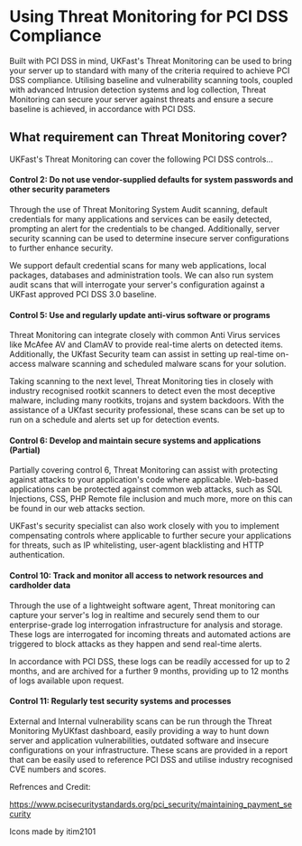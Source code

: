 # Using Threat Monitoring for PCI DSS Compliance

Built with PCI DSS in mind, UKFast's Threat Monitoring can be used to bring your server up to standard with many of the criteria required to achieve PCI DSS compliance. Utilising baseline and vulnerability scanning tools, coupled with advanced Intrusion detection systems and log collection, Threat Monitoring can secure your server against threats and ensure a secure baseline is achieved, in accordance with PCI DSS.



## What requirement can Threat Monitoring cover?

UKFast's Threat Monitoring can cover the following PCI DSS controls...

#### Control 2: Do not use vendor-supplied defaults for system passwords and other security parameters

Through the use of Threat Monitoring System Audit scanning, default credentials for many applications and services can be easily detected, prompting an alert for the credentials to be changed. Additionally, server security scanning can be used to determine insecure server configurations to further enhance security.

We support default credential scans for many web applications, local packages, databases and administration tools. We can also run system audit scans that will interrogate your server's configuration against a UKFast approved PCI DSS 3.0 baseline.


#### Control 5: Use and regularly update anti-virus software or programs

Threat Monitoring can integrate closely with common Anti Virus services like McAfee AV and ClamAV to provide real-time alerts on detected items. Additionally, the UKfast Security team can assist in setting up real-time on-access malware scanning and scheduled malware scans for your solution.

Taking scanning to the next level, Threat Monitoring ties in closely with industry recognised rootkit scanners to detect even the most deceptive malware, including many rootkits, trojans and system backdoors. With the assistance of a UKfast security professional, these scans can be set up to run on a schedule and alerts set up for detection events.

#### Control 6: Develop and maintain secure systems and applications (Partial)

Partially covering control 6, Threat Monitoring can assist with protecting against attacks to your application's code where applicable. Web-based applications can be protected against common web attacks, such as SQL Injections, CSS, PHP Remote file inclusion and much more, more on this can be found in our web attacks section.

UKFast's security specialist can also work closely with you to implement compensating controls where applicable to further secure your applications for threats, such as IP whitelisting, user-agent blacklisting and HTTP authentication.

#### Control 10: Track and monitor all access to network resources and cardholder data

Through the use of a lightweight software agent, Threat monitoring can capture your server's log in realtime and securely send them to our enterprise-grade log interrogation infrastructure for analysis and storage. These logs are interrogated for incoming threats and automated actions are triggered to block attacks as they happen and send real-time alerts.

In accordance with PCI DSS, these logs can be readily accessed for up to 2 months, and are archived for a further 9 months, providing up to 12 months of logs available upon request.


#### Control 11: Regularly test security systems and processes

External and Internal vulnerability scans can be run through the Threat Monitoring MyUKfast dashboard, easily providing a way to hunt down server and application vulnerabilities, outdated software and insecure configurations on your infrastructure. These scans are provided in a report that can be easily used to reference PCI DSS and utilise industry recognised CVE numbers and scores.

Refrences and Credit:

https://www.pcisecuritystandards.org/pci_security/maintaining_payment_security

Icons made by itim2101
